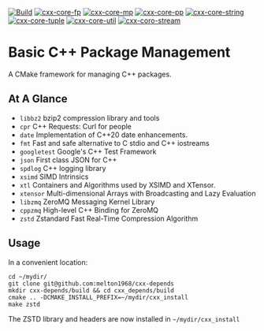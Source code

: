 [![Build](https://github.com/melton1968/cxx-depends/actions/workflows/build.yaml/badge.svg)](https://github.com/melton1968/cxx-depends/actions/workflows/build.yaml)
[![cxx-core-fp](https://github.com/melton1968/cxx-depends/actions/workflows/build_cxx_core_fp.yaml/badge.svg)](https://github.com/melton1968/cxx-depends/actions/workflows/build_cxx_core_fp.yaml)
[![cxx-core-mp](https://github.com/melton1968/cxx-depends/actions/workflows/build_cxx_core_mp.yaml/badge.svg)](https://github.com/melton1968/cxx-depends/actions/workflows/build_cxx_core_mp.yaml)
[![cxx-core-pp](https://github.com/melton1968/cxx-depends/actions/workflows/build_cxx_core_pp.yaml/badge.svg)](https://github.com/melton1968/cxx-depends/actions/workflows/build_cxx_core_pp.yaml)
[![cxx-core-string](https://github.com/melton1968/cxx-depends/actions/workflows/build_cxx_core_string.yaml/badge.svg)](https://github.com/melton1968/cxx-depends/actions/workflows/build_cxx_core_string.yaml)
[![cxx-core-tuple](https://github.com/melton1968/cxx-depends/actions/workflows/build_cxx_core_tuple.yaml/badge.svg)](https://github.com/melton1968/cxx-depends/actions/workflows/build_cxx_core_tuple.yaml)
[![cxx-core-util](https://github.com/melton1968/cxx-depends/actions/workflows/build_cxx_core_util.yaml/badge.svg)](https://github.com/melton1968/cxx-depends/actions/workflows/build_cxx_core_util.yaml)
[![cxx-coro-stream](https://github.com/melton1968/cxx-depends/actions/workflows/build_cxx_coro_stream.yaml/badge.svg)](https://github.com/melton1968/cxx-depends/actions/workflows/build_cxx_coro_stream.yaml)

# Basic C++ Package Management

A CMake framework for managing C++ packages.

## At A Glance

- `libbz2` bzip2 compression library and tools
- `cpr` C++ Requests: Curl for people
- `date` Implementation of C++20 date enhancements.
- `fmt` Fast and safe alternative to C stdio and C++ iostreams
- `googletest` Google's C++ Test Framework
- `json` First class JSON for C++
- `spdlog` C++ logging library
- `xsimd` SIMD Intrinsics
- `xtl` Containers and Algorithms used by XSIMD and XTensor.
- `xtensor` Multi-dimensional Arrays with Broadcasting and Lazy Evaluation
- `libzmq` ZeroMQ Messaging Kernel Library
- `cppzmq` High-level C++ Binding for ZeroMQ
- `zstd` Zstandard Fast Real-Time Compression Algorithm


## Usage

In a convenient location:
```
cd ~/mydir/
git clone git@github.com:melton1968/cxx-depends
mkdir cxx-depends/build && cd cxx_depends/build
cmake .. -DCMAKE_INSTALL_PREFIX=~/mydir/cxx_install
make zstd
```
The ZSTD library and headers are now installed in `~/mydir/cxx_install`

